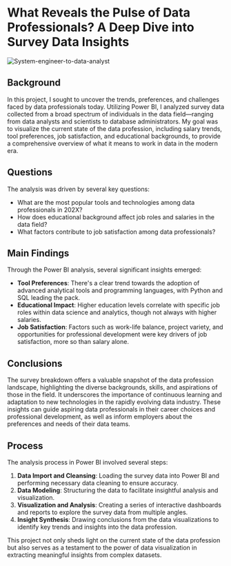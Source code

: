 # What Reveals the Pulse of Data Professionals? A Deep Dive into Survey Data Insights

![System-engineer-to-data-analyst](https://github.com/VictoriaEchols/DataProfessionalPowerBIProject/assets/157342613/005744f5-699f-40e8-ba65-88105d2a07ff)


## Background

In this project, I sought to uncover the trends, preferences, and challenges faced by data professionals today. Utilizing Power BI, I analyzed survey data collected from a broad spectrum of individuals in the data field—ranging from data analysts and scientists to database administrators. My goal was to visualize the current state of the data profession, including salary trends, tool preferences, job satisfaction, and educational backgrounds, to provide a comprehensive overview of what it means to work in data in the modern era.

## Questions

The analysis was driven by several key questions:
- What are the most popular tools and technologies among data professionals in 202X?
- How does educational background affect job roles and salaries in the data field?
- What factors contribute to job satisfaction among data professionals?

## Main Findings

Through the Power BI analysis, several significant insights emerged:
- **Tool Preferences**: There's a clear trend towards the adoption of advanced analytical tools and programming languages, with Python and SQL leading the pack.
- **Educational Impact**: Higher education levels correlate with specific job roles within data science and analytics, though not always with higher salaries.
- **Job Satisfaction**: Factors such as work-life balance, project variety, and opportunities for professional development were key drivers of job satisfaction, more so than salary alone.

## Conclusions

The survey breakdown offers a valuable snapshot of the data profession landscape, highlighting the diverse backgrounds, skills, and aspirations of those in the field. It underscores the importance of continuous learning and adaptation to new technologies in the rapidly evolving data industry. These insights can guide aspiring data professionals in their career choices and professional development, as well as inform employers about the preferences and needs of their data teams.

## Process

The analysis process in Power BI involved several steps:
1. **Data Import and Cleansing**: Loading the survey data into Power BI and performing necessary data cleaning to ensure accuracy.
2. **Data Modeling**: Structuring the data to facilitate insightful analysis and visualization.
3. **Visualization and Analysis**: Creating a series of interactive dashboards and reports to explore the survey data from multiple angles.
4. **Insight Synthesis**: Drawing conclusions from the data visualizations to identify key trends and insights into the data profession.

This project not only sheds light on the current state of the data profession but also serves as a testament to the power of data visualization in extracting meaningful insights from complex datasets.
